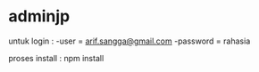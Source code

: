 # adminjp
untuk login : -user = arif.sangga@gmail.com
              -password = rahasia

proses install : npm install
